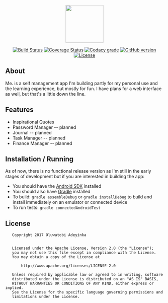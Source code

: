 <p align="center"><img src="http://i.imgur.com/jSVRpUI.png" width="120" height="120"></p>

<p align="center">
<a href="https://travis-ci.org/EtherealT/me.-android"><img src="https://travis-ci.org/EtherealT/me.-android.svg?branch=master&maxAge=1" alt="Build Status"></a>
<a href='https://coveralls.io/github/EtherealT/me.-android?branch=master'><img src='https://coveralls.io/repos/github/EtherealT/me.-android/badge.svg?branch=master&maxAge=1' alt='Coverage Status' /></a>
<a href="https://www.codacy.com/app/EtherealT/me.-android?utm_source=github.com&amp;utm_medium=referral&amp;utm_content=EtherealT/me.-android&amp;utm_campaign=Badge_Grade"><img src="https://api.codacy.com/project/badge/Grade/4c1d073dbf3f420d968fff99c3ae6049?maxAge=1" alt="Codacy grade"/></a>
<a href="https://github.com/EtherealT/me.-android/releases"><img src="https://badge.fury.io/gh/etherealt%2Fme.-android.svg?maxAge=1" alt="GitHub version"></a>
<a href="https://opensource.org/licenses/Apache-2.0"><img src="https://img.shields.io/badge/License-Apache%202.0-blue.svg?maxAge=1" alt="License"></a>
</p>
    
   
## About
Me. is a self management app I'm building partly for my personal use and the learning experience, 
but mostly for fun. I have plans for a web interface as well, but that's a little down the line.
    
    
## Features
* Inspirational Quotes
* Password Manager -- planned
* Journal -- planned
* Task Manager -- planned
* Finance Manager -- planned
    
    
## Installation / Running
As of now, there is no functional release version as I'm still in the early stages of development but if you are interested in building the app:
* You should have the [Android SDK](https://developer.android.com/studio/index.html) installed
* You should also have [Gradle](https://gradle.org) installed
* To build: ```gradle assembleDebug``` or ```gradle installDebug``` to build and install immediately on an emulator or connected device
* To run tests: ```gradle connectedAndroidTest``` 
    
   
## License

```
   Copyright 2017 Oluwatobi Adeyinka

   
   Licensed under the Apache License, Version 2.0 (the "License");
   you may not use this file except in compliance with the License.
   You may obtain a copy of the License at

       http://www.apache.org/licenses/LICENSE-2.0

   Unless required by applicable law or agreed to in writing, software
   distributed under the License is distributed on an "AS IS" BASIS,
   WITHOUT WARRANTIES OR CONDITIONS OF ANY KIND, either express or implied.
   See the License for the specific language governing permissions and
   limitations under the License.
```

